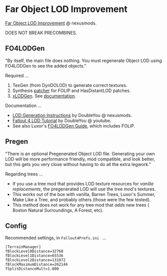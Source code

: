 
# Far Object LOD Improvement

[Far Object LOD Improvement](https://www.nexusmods.com/fallout4/mods/61884) @ nexusmods.

DOES NOT BREAK PRECOMBINES.

## FO4LODGen

"By itself, the main file does nothing. You must regenerate Object LOD using FO4LODGen to see the added objects."

Required ...

1. TexGen (from DynDOLOD) to generate correct textures.
2. Synthesis [patcher](https://github.com/DoubleYouC/FOLIP) for FOLIP and HasDistantLOD patches.
3. [xLODGen](https://stepmodifications.org/forum/topic/13451-xlodgen-terrain-lod-beta-102-for-fnv-fo3-fo4-fo4vr-tes5-sse-tes5vr-enderal-enderalse/).
See [documentation](https://dyndolod.info/Help/xLODGen).

Documentation ...

- [LOD Generation Instructions](https://www.nexusmods.com/fallout4/articles/4162) by DoubleYou @ nexusmods.
- [Fallout 4 LOD Tutorial](https://www.youtube.com/watch?v=uyRkT_oBp5Q&list=PLKTiWHmFXWc4gciFpUjo9cy3bQrGTcmLb) by DoubleYou @ youtube.
- See also Luxor's [FO4LODGen Guide](https://www.nexusmods.com/fallout4/mods/49362), which includes FOLIP.

## Pregen

"There is an optional Pregenerated Object LOD file.
Generating your own LOD will be more performance friendly, mod compatible, and look better,
but this gets you very close without having to do all the extra legwork."

Regarding trees ...

- If you use a tree mod that provides LOD texture resources for _vanilla replacements_, the pregenerated LOD will use the tree mod's textures.
- This works out of the box with vanilla, Barren Trees, Luxor's Summer, Make Like a Tree, and probably others (those were the few tested).
- This method does not work for any tree mod that _adds_ new trees ( Boston Natural Surroundings, A Forest, etc).

## Config

Recommended settings, in `Fallout4Prefs.ini ` ...

```
[TerrainManager]
fBlockLevel0Distance=32768
fBlockLevel1Distance=65536
fBlockLevel2Distance=131072
fBlockMaximumDistance=262144
fSplitDistanceMult=1.000
```
